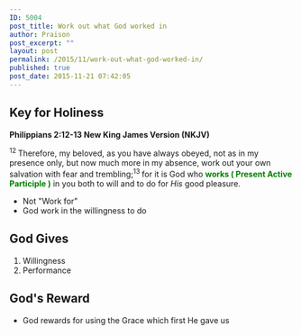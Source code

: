 ```yaml
---
ID: 5004
post_title: Work out what God worked in
author: Praison
post_excerpt: ""
layout: post
permalink: /2015/11/work-out-what-god-worked-in/
published: true
post_date: 2015-11-21 07:42:05
---
```

<h2 class="passage-display"><strong>Key for Holiness</strong></h2>
<p class="passage-display"><strong><span class="passage-display-bcv">Philippians 2:12-13
</span><span class="passage-display-version">New King James Version (NKJV)</span></strong></p>
<span class="text Phil-2-12"><sup class="versenum">12 </sup>Therefore, my beloved, as you have always obeyed, not as in my presence only, but now much more in my absence, work out your own salvation with fear and trembling;</span><span id="en-NKJV-29405" class="text Phil-2-13"><sup class="versenum">13 </sup>for it is God who <span style="color: #008000;"><strong>works ( Present Active Participle )</strong></span> in you both to will and to do for <i>His</i> good pleasure.</span>
<ul>
	<li>Not "Work for"</li>
	<li>God work in the willingness to do</li>
</ul>
<h2><strong>God Gives</strong></h2>
<ol>
	<li>Willingness</li>
	<li>Performance</li>
</ol>
<h2><strong>God's Reward</strong></h2>
<ul>
	<li>God rewards for using the Grace which first He gave us</li>
</ul>